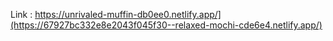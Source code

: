 Link : https://unrivaled-muffin-db0ee0.netlify.app/](https://67927bc332e8e2043f045f30--relaxed-mochi-cde6e4.netlify.app/)

